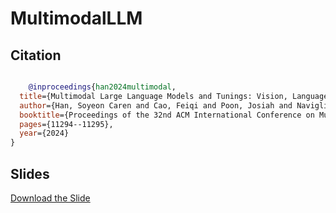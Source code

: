 # MultimodalLLM



## Citation
```bibtex

    @inproceedings{han2024multimodal,
  title={Multimodal Large Language Models and Tunings: Vision, Language, Sensors, Audio, and Beyond},
  author={Han, Soyeon Caren and Cao, Feiqi and Poon, Josiah and Navigli, Roberto},
  booktitle={Proceedings of the 32nd ACM International Conference on Multimedia},
  pages={11294--11295},
  year={2024}
}
```

## Slides
[Download the Slide](https://github.com/adlnlp/MultimodalLLM/blob/a1fa8166155923ebc78ef172e74fa1cb37732b7a/ACM%20MM_%20Multimodal%20Large%20Language%20Models%20and%20Tunings_tutorial.pdf)
